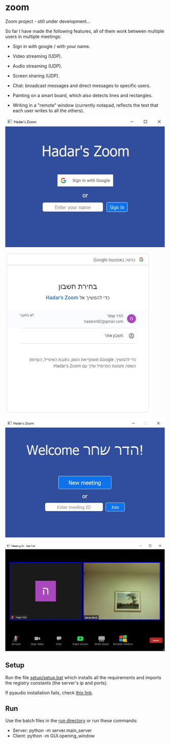 # zoom
Zoom project - still under development...

So far I have made the following features, all of them work between multiple users in multiple meetings:
- Sign in with google / with your name.

- Video streaming (UDP).
- Audio streaming (UDP).
- Screen sharing  (UDP).

- Chat: broadcast messages and direct messages to specific users.
- Painting on a smart board, which also detects lines and rectangles.
- Writing in a "remote" window (currently notepad, reflects the text that each user writes to all the others).

![alt text](screenshots/opening_window.jpg?raw=true)

![alt text](screenshots/google_login.jpg?raw=true)

![alt text](screenshots/join_meeting_frame.jpg?raw=true)

![alt text](screenshots/two_users.jpg?raw=true)

## Setup
Run the file [setup/setup.bat](setup/setup.bat) which installs all the requirements and 
imports the registry constants (the server's ip and ports).

If pyaudio installation fails, check [this link](https://stackoverflow.com/a/55630212).

## Run
Use the batch files in the [run directory](run) or run these commands: 
- Server: python -m server.main_server
- Client: python -m GUI.opening_window